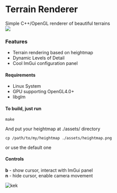 # Terrain Renderer
Simple C++/OpenGL renderer of beautiful terrains \
![](https://i.giphy.com/media/v1.Y2lkPTc5MGI3NjExdGpuNDV0MXB5dGFsdG9iejVoN3hqdm9la3B4MWthMGJ3OThuYXkyOCZlcD12MV9pbnRlcm5hbF9naWZfYnlfaWQmY3Q9Zw/fOxiqg4ICvaIlt1Qtv/giphy.gif)

### Features
- Terrain rendering based on heightmap
- Dynamic Levels of Detail
- Cool ImGui configuration panel

#### Requirements
- Linux System
- GPU supporting OpenGL4.0+
- libglm

#### To build, just run
``` Shell
make
```
And put your heightmap at ./assets/ directory
``` Shell
cp /path/to/my/heightmap ./assets/heightmap.png
```
or use the default one

#### Controls
**b** - show cursor, interact with ImGui panel \
**n** - hide cursor, enable camera movement

![kek](https://github.com/user-attachments/assets/7bd32e78-9984-42ec-a1db-40725d6a09ad)
